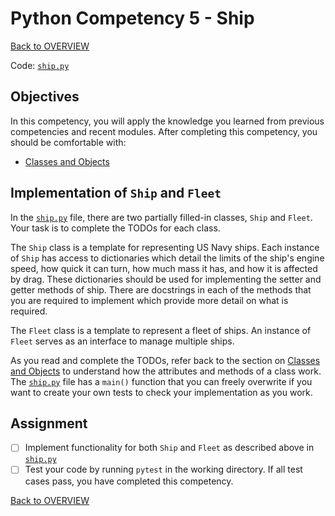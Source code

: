 # Python Competency 5 - Ship

[Back to OVERVIEW](../README.md)

Code: [`ship.py`](./ship.py)

## Objectives

In this competency, you will apply the knowledge you learned from previous competencies and recent modules. After completing this competency, you should be comfortable with:

- [Classes and Objects](../1.21_classes_and_objects/README.md)

## Implementation of `Ship` and `Fleet`

In the [`ship.py`](./ship.py) file, there are two partially filled-in classes, `Ship` and `Fleet`. Your task is to complete the TODOs for each class.

The `Ship` class is a template for representing US Navy ships. Each instance of `Ship` has access to  dictionaries which detail the limits of the ship's engine speed, how quick it can turn, how much mass it has, and how it is affected by drag. These dictionaries should be used for implementing the setter and getter methods of ship. There are docstrings in each of the methods that you are required to implement which provide more detail on what is required.

The `Fleet` class is a template to represent a fleet of ships. An instance of `Fleet` serves as an interface to manage multiple ships.

As you read and complete the TODOs, refer back to the section on [Classes and Objects](../1.21_classes_and_objects/classes_and_objects.md) to understand how the attributes and methods of a class work. The [`ship.py`](./ship.py) file has a `main()` function that you can freely overwrite if you want to create your own tests to check your implementation as you work.

## Assignment
- [ ] Implement functionality for both `Ship` and `Fleet` as described above in [`ship.py`](./ship.py)
- [ ] Test your code by running `pytest` in the working directory. If all test cases pass, you have completed this competency.

[Back to OVERVIEW](../README.md)